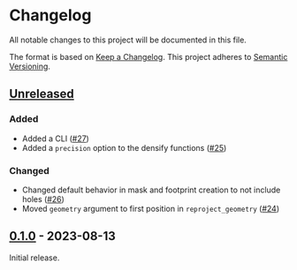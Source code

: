 # Changelog

All notable changes to this project will be documented in this file.

The format is based on [Keep a Changelog](https://keepachangelog.com/en/1.0.0/). This
project adheres to [Semantic Versioning](https://semver.org/spec/v2.0.0.html).

## [Unreleased]

### Added

- Added a CLI ([#27](https://github.com/pjhartzell/raster-footprint/issues/27))
- Added a `precision` option to the densify functions
  ([#25](https://github.com/pjhartzell/raster-footprint/issues/25))

### Changed

- Changed default behavior in mask and footprint creation to not include holes
  ([#26](https://github.com/pjhartzell/raster-footprint/pull/26))
- Moved `geometry` argument to first position in `reproject_geometry`
  ([#24](https://github.com/pjhartzell/raster-footprint/pull/24))

## [0.1.0] - 2023-08-13

Initial release.

[unreleased]: https://github.com/pjhartzell/raster-footprint/compare/v0.1.0...HEAD
[0.1.0]: https://github.com/pjhartzell/raster-footprint/releases/tag/v0.1.0
